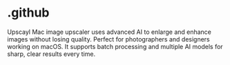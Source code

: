 # .github
Upscayl Mac image upscaler uses advanced AI to enlarge and enhance images without losing quality. Perfect for photographers and designers working on macOS. It supports batch processing and multiple AI models for sharp, clear results every time.
